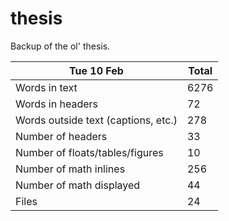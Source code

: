 thesis
======
Backup of the ol' thesis.

Tue 10 Feb | Total
---|---
Words in text| 6276
Words in headers| 72
Words outside text (captions, etc.)| 278
Number of headers| 33
Number of floats/tables/figures| 10
Number of math inlines| 256
Number of math displayed| 44
Files| 24

